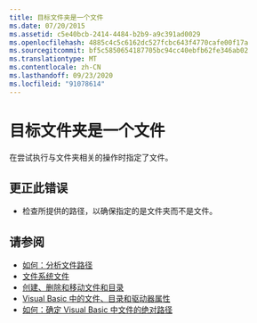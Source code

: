 ```yaml
---
title: 目标文件夹是一个文件
ms.date: 07/20/2015
ms.assetid: c5e40bcb-2414-4484-b2b9-a9c391ad0029
ms.openlocfilehash: 4885c4c5c6162dc527fcbc643f4770cafe00f17a
ms.sourcegitcommit: bf5c5850654187705bc94cc40ebfb62fe346ab02
ms.translationtype: MT
ms.contentlocale: zh-CN
ms.lasthandoff: 09/23/2020
ms.locfileid: "91078614"
---
```

# <a name="target-folder-is-a-file"></a>目标文件夹是一个文件

在尝试执行与文件夹相关的操作时指定了文件。  
  
## <a name="to-correct-this-error"></a>更正此错误  
  
- 检查所提供的路径，以确保指定的是文件夹而不是文件。  
  
## <a name="see-also"></a>请参阅

- [如何：分析文件路径](../developing-apps/programming/drives-directories-files/how-to-parse-file-paths.md)
- [文件系统文件](xref:Microsoft.VisualBasic.FileIO.FileSystem)
- [创建、删除和移动文件和目录](../developing-apps/programming/drives-directories-files/creating-deleting-and-moving-files-and-directories.md)
- [Visual Basic 中的文件、目录和驱动器属性](/previous-versions/visualstudio/visual-studio-2010/as4xcs58(v=vs.100))
- [如何：确定 Visual Basic 中文件的绝对路径](/previous-versions/visualstudio/visual-studio-2010/e00wt2d8(v=vs.100))
